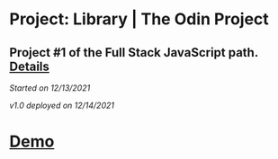 # Project: Library | The Odin Project
## Project #1 of the Full Stack JavaScript path. [Details](https://www.theodinproject.com/paths/full-stack-javascript/courses/javascript/lessons/library)


*Started on 12/13/2021*

*v1.0 deployed on 12/14/2021*

# [Demo](https://dsmathers.github.io/tOP_Library)


